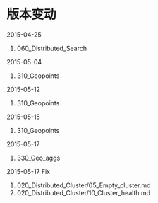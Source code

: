 # 版本变动
2015-04-25
1. 060_Distributed_Search

2015-05-04
1. 310_Geopoints

2015-05-12
1. 310_Geopoints

2015-05-15
1. 310_Geopoints

2015-05-17
1. 330_Geo_aggs

2015-05-17
Fix
1. 020_Distributed_Cluster/05_Empty_cluster.md
2. 020_Distributed_Cluster/10_Cluster_health.md